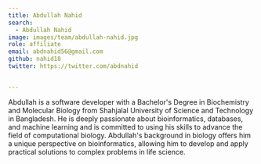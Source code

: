 ```yaml
---
title: Abdullah Nahid
search:
  - Abdullah Nahid
image: images/team/abdullah-nahid.jpg
role: affiliate
email: abdnahid56@gmail.com
github: nahid18
twitter: https://twitter.com/abdnahid


---
```


Abdullah is a software developer with a Bachelor's Degree in Biochemistry and Molecular Biology from Shahjalal University of Science and Technology in Bangladesh. He is deeply passionate about bioinformatics, databases, and machine learning and is committed to using his skills to advance the field of computational biology. Abdullah's background in biology offers him a unique perspective on bioinformatics, allowing him to develop and apply practical solutions to complex problems in life science.
